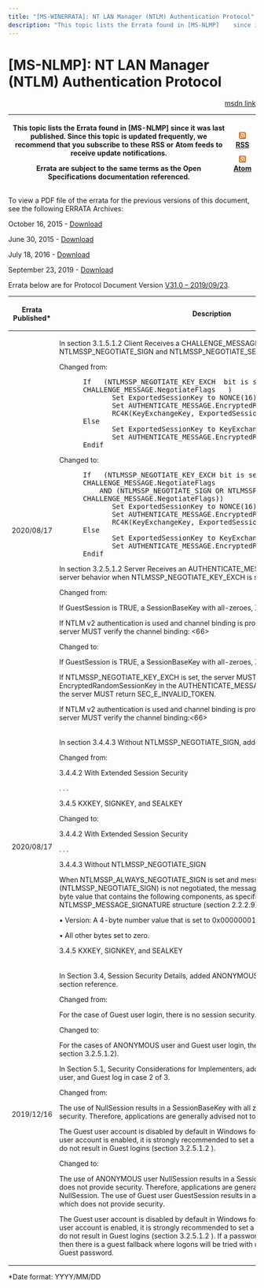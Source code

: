 ```yaml
---
title: "[MS-WINERRATA]: NT LAN Manager (NTLM) Authentication Protocol"
description: "This topic lists the Errata found in [MS-NLMP]    since it was last published. Since this topic is updated frequently, we    recommend that you"
---
```


# [MS-NLMP]: NT LAN Manager (NTLM) Authentication Protocol

<p align="right"><a href="https://msdn.microsoft.com/en-us/library/9ce693d1-c255-43cf-93be-14dbba80ed51">msdn link</a></p>
<p> </p>

<table>
 <thead>
  <tr>
   <th>
   <p>This topic lists the Errata found in [MS-NLMP]
   since it was last published. Since this topic is updated frequently, we
   recommend that you subscribe to these RSS or Atom feeds to receive update
   notifications.</p>
   <p>Errata are subject to the same terms as the
   Open Specifications documentation referenced.</p>
   </th>
   <th>
   <p><img id="Picture 171" src="ms-winerrata_files/image001.png"><a href="http://blogs.msdn.com/b/protocol_content_errata/rss.aspx">RSS</a> </p>
   <p><img id="Picture 170" src="ms-winerrata_files/image001.png"><a href="http://blogs.msdn.com/b/protocol_content_errata/atom.aspx">Atom</a> </p>
   <p> </p>
   </th>
  </tr>
 </thead>
</table>

<p>To view a PDF file of the errata for the previous versions
of this document, see the following ERRATA Archives:</p>

<p>October 16, 2015 - <a href="http://go.microsoft.com/fwlink/?LinkID=690377">Download</a></p>

<p>June 30, 2015 - <a href="http://go.microsoft.com/fwlink/?LinkId=617579">Download</a></p>

<p>July 18, 2016 - <a href="http://go.microsoft.com/fwlink/?LinkId=822549">Download</a> </p>

<p>September 23, 2019 - <a href="https://winprotocoldoc.blob.core.windows.net/productionwindowsarchives/MS-WINERRATA/%5bMS-WINERRATA%5d-190923.pdf">Download</a></p>

<p>Errata below are for Protocol Document Version <a href="https://docs.microsoft.com/en-us/openspecs/windows_protocols/ms-nlmp/b38c36ed-2804-4868-a9ff-8dd3182128e4">V31.0
– 2019/09/23</a>.</p>

<table>
 <thead>
  <tr>
   <th>
   <p>Errata Published*</p>
   </th>
   <th>
   <p>Description</p>
   </th>
  </tr>
 </thead>
 <tr>
  <td>
  <p>2020/08/17</p>
  </td>
  <td>
  <p>In section 3.1.5.1.2 Client Receives a
  CHALLENGE_MESSAGE from the Server, added NTLMSSP_NEGOTIATE_SIGN and
  NTLMSSP_NEGOTIATE_SEAL Flags.</p>
  <p> </p>
  <p>Changed from:</p>
  <p> </p>
  <dl>
<dd>
<div><pre> If   (NTLMSSP_NEGOTIATE_KEY_EXCH  bit is set in
 CHALLENGE_MESSAGE.NegotiateFlags   )
        Set ExportedSessionKey to NONCE(16)
        Set AUTHENTICATE_MESSAGE.EncryptedRandomSessionKey to
        RC4K(KeyExchangeKey, ExportedSessionKey)
 Else
        Set ExportedSessionKey to KeyExchangeKey
        Set AUTHENTICATE_MESSAGE.EncryptedRandomSessionKey to NIL
 Endif
</pre></div>
</dd></dl>
  <p> </p>
  <p>Changed to:</p>
  <p> </p>
  <dl>
<dd>
<div><pre> If   (NTLMSSP_NEGOTIATE_KEY_EXCH bit is set in
 CHALLENGE_MESSAGE.NegotiateFlags
     AND (NTLMSSP_NEGOTIATE_SIGN OR NTLMSSP_NEGOTIATE_SEAL are set in
 CHALLENGE_MESSAGE.NegotiateFlags))
        Set ExportedSessionKey to NONCE(16)
        Set AUTHENTICATE_MESSAGE.EncryptedRandomSessionKey to
        RC4K(KeyExchangeKey, ExportedSessionKey)
 Else
        Set ExportedSessionKey to KeyExchangeKey
        Set AUTHENTICATE_MESSAGE.EncryptedRandomSessionKey to NIL
 Endif
</pre></div>
</dd></dl>
  <p> </p>
  <p>In section 3.2.5.1.2 Server Receives an
  AUTHENTICATE_MESSAGE from the Client, added server behavior when
  NTLMSSP_NEGOTIATE_KEY_EXCH is set.</p>
  <p> </p>
  <p>Changed from:</p>
  <p> </p>
  <p>If GuestSession is TRUE, a SessionBaseKey with
  all-zeroes, Z(16), is used.</p>
  <p> </p>
  <p>If NTLM v2 authentication is used and channel binding
  is provided by the application, then the server MUST verify the channel
  binding: &lt;66&gt;</p>
  <p> </p>
  <p>Changed to:</p>
  <p> </p>
  <p>If GuestSession is TRUE, a SessionBaseKey with
  all-zeroes, Z(16), is used.</p>
  <p> </p>
  <p>If NTLMSSP_NEGOTIATE_KEY_EXCH is set, the server MUST
  check if client supplied a valid EncryptedRandomSessionKey in the
  AUTHENTICATE_MESSAGE (section 2.2.1.3); otherwise, the server MUST return
  SEC_E_INVALID_TOKEN.</p>
  <p> </p>
  <p>If NTLM v2 authentication is used and channel binding
  is provided by the application, then the server MUST verify the channel
  binding:&lt;66&gt;</p>
  </td>
 </tr>
 <tr>
  <td>
  <p>2020/08/17</p>
  </td>
  <td>
  <p>In section 3.4.4.3 Without NTLMSSP_NEGOTIATE_SIGN,
  added section.</p>
  <p> </p>
  <p>Changed from:</p>
  <p>3.4.4.2  With Extended Session Security</p>
  <p>. . .</p>
  <p>3.4.5     KXKEY, SIGNKEY, and
  SEALKEY</p>
  <p> </p>
  <p>Changed to:</p>
  <p>3.4.4.2  With Extended Session Security</p>
  <p>. . .</p>
  <p>3.4.4.3  Without NTLMSSP_NEGOTIATE_SIGN</p>
  <p>When NTLMSSP_ALWAYS_NEGOTIATE_SIGN is set and message
  integrity (NTLMSSP_NEGOTIATE_SIGN) is not negotiated, the message signature
  for NTLM is a 16-byte value that contains the following components, as
  specified by the NTLMSSP_MESSAGE_SIGNATURE structure (section 2.2.2.9):</p>
  <p>• Version: A 4-byte number value that is set to
  0x00000001.</p>
  <p>• All other bytes set to zero.</p>
  <p> 3.4.5     KXKEY, SIGNKEY,
  and SEALKEY</p>
  </td>
 </tr>
 <tr>
  <td>
  <p>2019/12/16</p>
  </td>
  <td>
  <p>In Section 3.4, Session Security Details, added
  ANONYMOUS user with Guest user and section reference.</p>
  <p> </p>
  <p>Changed from:</p>
  <p>For the case of Guest user login, there is no session
  security.</p>
  <p> </p>
  <p>Changed to:</p>
  <p>For the cases of ANONYMOUS user and Guest user login,
  there is no session security (see section 3.2.5.1.2).</p>
  <p> </p>
  <p>In Section 5.1, Security Considerations for Implementers,
  added ANONYMOUS user, Guest user, and Guest log in case 2 of 3.</p>
  <p> </p>
  <p>Changed from:</p>
  <p>The use of NullSession results in a SessionBaseKey
  with all zeroes, which does not provide security. Therefore, applications are
  generally advised not to use NullSession.</p>
  <p>The Guest user account is disabled by default in
  Windows for security reasons. If the Guest user account is enabled, it is
  strongly recommended to set a password so that logon failures do not result
  in Guest logins (section 3.2.5.1.2 ).</p>
  <p> </p>
  <p>Changed to:</p>
  <p>The use of ANONYMOUS user NullSession results in a
  SessionBaseKey with all zeroes, which does not provide security. Therefore,
  applications are generally advised not to use NullSession. The use of Guest
  user GuestSession results in a SessionBaseKey with all zeroes, which does not
  provide security.</p>
  <p>The Guest user account is disabled by default in
  Windows for security reasons. If the Guest user account is enabled, it is
  strongly recommended to set a password so that logon failures do not result
  in Guest logins (section 3.2.5.1.2 ). If a password is set on the Guest
  account, then there is a guest fallback where logons will be tried with
  unknown usernames against the Guest password.</p>
  </td>
 </tr>
</table>

<p>*Date format: YYYY/MM/DD</p>


                
